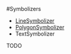 #Symbolizers

- [LineSymbolizer](/usermanual/styling/linesymbolizer)
- [PolygonSymbolizer](/usermanual/styling/polygonsymbolizer)
- TextSymbolizer



TODO